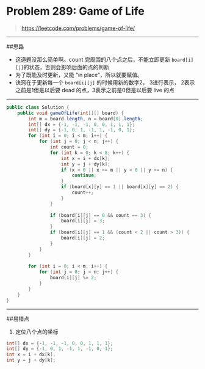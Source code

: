 # Problem 289: Game of Life

> https://leetcode.com/problems/game-of-life/

--------
##思路
* 这道题没那么简单啊。count 完周围的八个点之后，不能立即更新 ```board[i][j]```的状态，否则会影响后面的点的判断
* 为了既能及时更新，又能 “in place”，所以就要赋值。
* 诀窍在于更新每一个 ```board[i][j]``` 的时候用新的数字2， 3进行表示， 2表示之前是1但是以后要 dead 的点，3表示之前是0但是以后要 live 的点

--------
```java
public class Solution {
    public void gameOfLife(int[][] board) {
        int m = board.length, n = board[0].length;
        int[] dx = {-1, -1, -1, 0, 0, 1, 1, 1};
        int[] dy = {-1, 0, 1, -1, 1, -1, 0, 1};
        for (int i = 0; i < m; i++) {
            for (int j = 0; j < n; j++) {
                int count = 0;
                for (int k = 0; k < 8; k++) {
                    int x = i + dx[k];
                    int y = j + dy[k];
                    if (x < 0 || x >= m || y < 0 || y >= n) {
                        continue;
                    }
                    if (board[x][y] == 1 || board[x][y] == 2) {
                        count++;
                    }
                }
                
                if (board[i][j] == 0 && count == 3) {
                    board[i][j] = 3;
                }
                if (board[i][j] == 1 && (count < 2 || count > 3)) {
                    board[i][j] = 2;
                }
            }
        }
    
        for (int i = 0; i < m; i++) {
            for (int j = 0; j < n; j++) {
                board[i][j] %= 2;
            }
        }
    }
}
```
-----
##易错点
1. 定位八个点的坐标
```java
int[] dx = {-1, -1, -1, 0, 0, 1, 1, 1};
int[] dy = {-1, 0, 1, -1, 1, -1, 0, 1};
int x = i + dx[k];
int y = j + dy[k];
```























